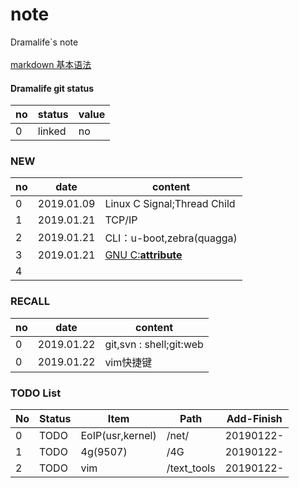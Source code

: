 # note
Dramalife\`s note\
\
[markdown 基本语法](https://github.com/Dramalife/note/blob/master/text_tools/markdown.md)

#### Dramalife git status
|no|status|value|
|--|--|--|
|0|linked|no|

### NEW
|no|date|content|
|--|--|--|
|0|2019.01.09|Linux C Signal;Thread Child|
|1|2019.01.21|TCP/IP|
|2|2019.01.21|CLI：u-boot,zebra\(quagga\)|
|3|2019.01.21|[GNU C:__attribute__](https://github.com/Dramalife/note/blob/master/GNU_C/__attribute__.md)|
|4|||

### RECALL
|no|date|content|
|--|--|--|
|0|2019.01.22|git,svn : shell;git:web|
|0|2019.01.22|vim快捷键|

### TODO List
|No|Status|Item|Path|Add-Finish|
|--|--|--|--|--|
|0|TODO|EoIP(usr,kernel)|/net/|20190122-|
|1|TODO|4g(9507)|/4G|20190122-|
|2|TODO|vim|/text_tools|20190122-|
